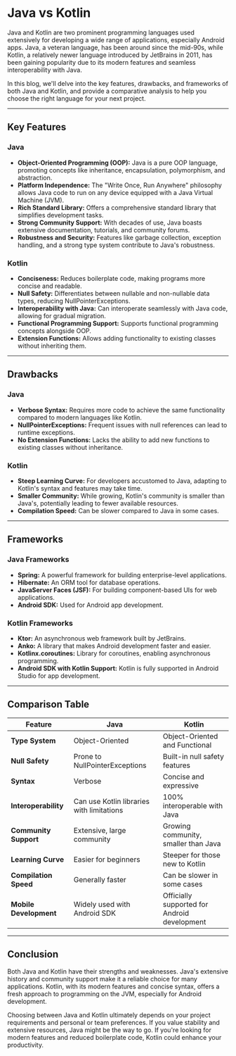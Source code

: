 
# Java vs Kotlin

Java and Kotlin are two prominent programming languages used extensively for developing a wide range of applications, especially Android apps. Java, a veteran language, has been around since the mid-90s, while Kotlin, a relatively newer language introduced by JetBrains in 2011, has been gaining popularity due to its modern features and seamless interoperability with Java.

In this blog, we'll delve into the key features, drawbacks, and frameworks of both Java and Kotlin, and provide a comparative analysis to help you choose the right language for your next project.

---

## Key Features

### Java

- **Object-Oriented Programming (OOP):** Java is a pure OOP language, promoting concepts like inheritance, encapsulation, polymorphism, and abstraction.
- **Platform Independence:** The "Write Once, Run Anywhere" philosophy allows Java code to run on any device equipped with a Java Virtual Machine (JVM).
- **Rich Standard Library:** Offers a comprehensive standard library that simplifies development tasks.
- **Strong Community Support:** With decades of use, Java boasts extensive documentation, tutorials, and community forums.
- **Robustness and Security:** Features like garbage collection, exception handling, and a strong type system contribute to Java's robustness.

### Kotlin

- **Conciseness:** Reduces boilerplate code, making programs more concise and readable.
- **Null Safety:** Differentiates between nullable and non-nullable data types, reducing NullPointerExceptions.
- **Interoperability with Java:** Can interoperate seamlessly with Java code, allowing for gradual migration.
- **Functional Programming Support:** Supports functional programming concepts alongside OOP.
- **Extension Functions:** Allows adding functionality to existing classes without inheriting them.

---

## Drawbacks

### Java

- **Verbose Syntax:** Requires more code to achieve the same functionality compared to modern languages like Kotlin.
- **NullPointerExceptions:** Frequent issues with null references can lead to runtime exceptions.
- **No Extension Functions:** Lacks the ability to add new functions to existing classes without inheritance.

### Kotlin

- **Steep Learning Curve:** For developers accustomed to Java, adapting to Kotlin's syntax and features may take time.
- **Smaller Community:** While growing, Kotlin's community is smaller than Java's, potentially leading to fewer available resources.
- **Compilation Speed:** Can be slower compared to Java in some cases.

---

## Frameworks

### Java Frameworks

- **Spring:** A powerful framework for building enterprise-level applications.
- **Hibernate:** An ORM tool for database operations.
- **JavaServer Faces (JSF):** For building component-based UIs for web applications.
- **Android SDK:** Used for Android app development.

### Kotlin Frameworks

- **Ktor:** An asynchronous web framework built by JetBrains.
- **Anko:** A library that makes Android development faster and easier.
- **Kotlinx.coroutines:** Library for coroutines, enabling asynchronous programming.
- **Android SDK with Kotlin Support:** Kotlin is fully supported in Android Studio for app development.

---

## Comparison Table

| Feature                | **Java**                                      | **Kotlin**                                 |
|------------------------|-----------------------------------------------|--------------------------------------------|
| **Type System**        | Object-Oriented                               | Object-Oriented and Functional             |
| **Null Safety**        | Prone to NullPointerExceptions                | Built-in null safety features              |
| **Syntax**             | Verbose                                       | Concise and expressive                     |
| **Interoperability**   | Can use Kotlin libraries with limitations     | 100% interoperable with Java               |
| **Community Support**  | Extensive, large community                    | Growing community, smaller than Java       |
| **Learning Curve**     | Easier for beginners                          | Steeper for those new to Kotlin            |
| **Compilation Speed**  | Generally faster                              | Can be slower in some cases                |
| **Mobile Development** | Widely used with Android SDK                  | Officially supported for Android development |

---

## Conclusion

Both Java and Kotlin have their strengths and weaknesses. Java's extensive history and community support make it a reliable choice for many applications. Kotlin, with its modern features and concise syntax, offers a fresh approach to programming on the JVM, especially for Android development.

Choosing between Java and Kotlin ultimately depends on your project requirements and personal or team preferences. If you value stability and extensive resources, Java might be the way to go. If you're looking for modern features and reduced boilerplate code, Kotlin could enhance your productivity.
